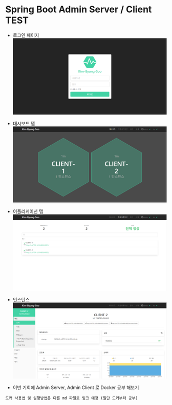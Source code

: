 # Spring Boot Admin Server / Client TEST

- 로그인 페이지
![로그인](./images/로그인%20페이지.PNG)

- 대시보드 탭
![대시보드](./images/대시보드%20탭.PNG)

- 어플리케이션 탭
![어플리케이션](./images/어플리케이션%20탭.PNG)

- 인스턴스
![인스턴스](./images/인스턴스.PNG)

- 이번 기회에 Admin Server, Admin Client 로 Docker 공부 해보기
```
도커 사용법 및 실행방법은 다른 md 파일로 링크 예정 (일단 도커부터 공부)
```